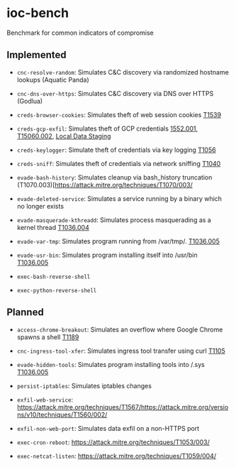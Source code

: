 # ioc-bench

Benchmark for common indicators of compromise

## Implemented

* `cnc-resolve-random`: Simulates C&C discovery via randomized hostname lookups (Aquatic Panda)
* `cnc-dns-over-https`: Simulates C&C discovery via DNS over HTTPS (Godlua)

* `creds-browser-cookies`: Simulates theft of web session cookies [T1539](https://attack.mitre.org/techniques/T1539/)
* `creds-gcp-exfil`: Simulates theft of GCP credentials [1552.001](https://attack.mitre.org/techniques/T1552/001/), [T15060.002](https://attack.mitre.org/versions/v10/techniques/T1560/002/), [Local Data Staging](https://attack.mitre.org/versions/v10/techniques/T1074/001/)
* `creds-keylogger`: Simulate theft of credentials via key logging [T1056](https://attack.mitre.org/techniques/T1056/001/)
* `creds-sniff`: Simulates theft of credentials via network sniffing [T1040](https://attack.mitre.org/techniques/T1040/)

* `evade-bash-history`: Simulates cleanup via bash_history truncation (T1070.003)[<https://attack.mitre.org/techniques/T1070/003/>
* `evade-deleted-service`: Simulates a service running by a binary which no longer exists
* `evade-masquerade-kthreadd`: Simulates process masquerading as a kernel thread [T1036.004](https://attack.mitre.org/versions/v10/techniques/T1036/004/)
* `evade-var-tmp`: Simulates program running from /var/tmp/. [T1036.005](https://attack.mitre.org/versions/v10/techniques/T1036/005/)
* `evade-usr-bin`: Simulates program installing itself into /usr/bin [T1036.005](https://attack.mitre.org/versions/v10/techniques/T1036/005/)

* `exec-bash-reverse-shell`
* `exec-python-reverse-shell`

## Planned

* `access-chrome-breakout`: Simulates an overflow where Google Chrome spawns a shell [T1189](https://attack.mitre.org/techniques/T1189/)

* `cnc-ingress-tool-xfer`: Simulates ingress tool transfer using curl [T1105](https://attack.mitre.org/versions/v10/techniques/T1105/)

* `evade-hidden-tools`: Simulates program installing tools into /.sys [T1036.005](https://attack.mitre.org/versions/v10/techniques/T1036/005/)
* `persist-iptables`: Simulates iptables changes

* `exfil-web-service`: <https://attack.mitre.org/techniques/T1567/><https://attack.mitre.org/versions/v10/techniques/T1560/002/>
* `exfil-non-web-port`: Simulates data exfil on a non-HTTPS port
* `exec-cron-reboot`: <https://attack.mitre.org/techniques/T1053/003/>
* `exec-netcat-listen`: <https://attack.mitre.org/techniques/T1059/004/>
